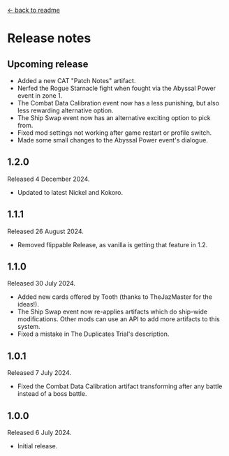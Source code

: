 [← back to readme](README.md)

# Release notes

## Upcoming release

* Added a new CAT "Patch Notes" artifact.
* Nerfed the Rogue Starnacle fight when fought via the Abyssal Power event in zone 1.
* The Combat Data Calibration event now has a less punishing, but also less rewarding alternative option.
* The Ship Swap event now has an alternative exciting option to pick from.
* Fixed mod settings not working after game restart or profile switch.
* Made some small changes to the Abyssal Power event's dialogue.

## 1.2.0
Released 4 December 2024.

* Updated to latest Nickel and Kokoro.

## 1.1.1
Released 26 August 2024.

* Removed flippable Release, as vanilla is getting that feature in 1.2.

## 1.1.0
Released 30 July 2024.

* Added new cards offered by Tooth (thanks to TheJazMaster for the ideas!).
* The Ship Swap event now re-applies artifacts which do ship-wide modifications. Other mods can use an API to add more artifacts to this system.
* Fixed a mistake in The Duplicates Trial's description.

## 1.0.1
Released 7 July 2024.

* Fixed the Combat Data Calibration artifact transforming after any battle instead of a boss battle.

## 1.0.0
Released 6 July 2024.

* Initial release.